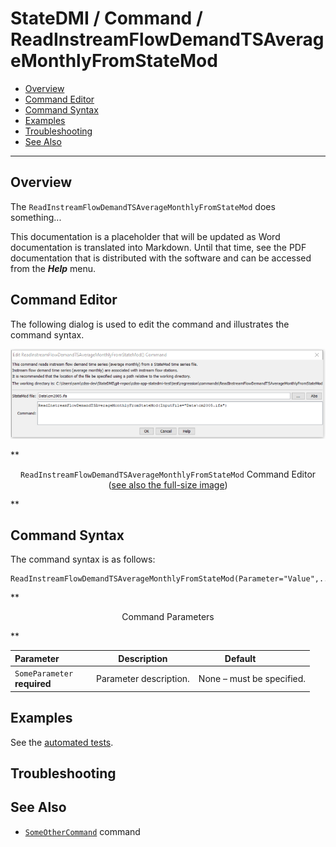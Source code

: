 # StateDMI / Command / ReadInstreamFlowDemandTSAverageMonthlyFromStateMod #

* [Overview](#overview)
* [Command Editor](#command-editor)
* [Command Syntax](#command-syntax)
* [Examples](#examples)
* [Troubleshooting](#troubleshooting)
* [See Also](#see-also)

-------------------------

## Overview ##

The `ReadInstreamFlowDemandTSAverageMonthlyFromStateMod` does something...

This documentation is a placeholder that will be updated as Word documentation is translated into Markdown.
Until that time, see the PDF documentation that is distributed with the software and can be accessed
from the ***Help*** menu.

## Command Editor ##

The following dialog is used to edit the command and illustrates the command syntax.

![ReadInstreamFlowDemandTSAverageMonthlyFromStateMod](ReadInstreamFlowDemandTSAverageMonthlyFromStateMod.png)

**<p style="text-align: center;">
`ReadInstreamFlowDemandTSAverageMonthlyFromStateMod` Command Editor (<a href="../ReadInstreamFlowDemandTSAverageMonthlyFromStateMod.png">see also the full-size image</a>)
</p>**

## Command Syntax ##

The command syntax is as follows:

```text
ReadInstreamFlowDemandTSAverageMonthlyFromStateMod(Parameter="Value",...)
```
**<p style="text-align: center;">
Command Parameters
</p>**

| **Parameter**&nbsp;&nbsp;&nbsp;&nbsp;&nbsp;&nbsp;&nbsp;&nbsp;&nbsp;&nbsp;&nbsp;&nbsp; | **Description** | **Default**&nbsp;&nbsp;&nbsp;&nbsp;&nbsp;&nbsp;&nbsp;&nbsp;&nbsp;&nbsp; |
| --------------|-----------------|----------------- |
|`SomeParameter`<br>**required**|Parameter description.|None – must be specified.|

## Examples ##

See the [automated tests](https://github.com/OpenWaterFoundation/cdss-app-statedmi-main/tree/master/test/regression/commands/ReadInstreamFlowDemandTSAverageMonthlyFromStateMod).

## Troubleshooting ##

## See Also ##

* [`SomeOtherCommand`](../SomeOtherCommand/SomeOtherCommand) command
